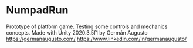 # NumpadRun
Prototype of platform game. Testing some controls and mechanics concepts.
Made with Unity 2020.3.5f1 by Germán Augusto
https://germanaugusto.com/
https://www.linkedin.com/in/germanaugusto/
